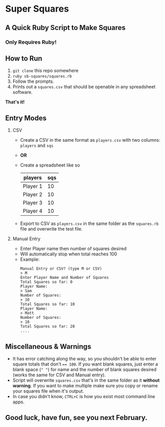 # Super Squares

## A Quick Ruby Script to Make Squares 

### Only Requires Ruby!

## How to Run
1. `git clone` this repo somewhere
2. `ruby sb-squares/squares.rb`
3. Follow the prompts.
4. Prints out a `squares.csv` that should be openable in any spreadsheet software.


**That's it!**
## Entry Modes
1. CSV
   - Create a CSV in the same format as `players.csv` with two columns: `players` and `sqs`
   - **OR**
   - Create a spreadsheet like so

      | players | sqs |
      --------|------
      | Player 1 | 10 |
      | Player 2 | 10 |
      | Player 3 | 10 |
      | Player 4 | 10 |

   - Export to CSV as `players.csv` in the same folder as the `squares.rb` file and overwrite the test file.


2. Manual Entry
   - Enter Player name then number of squares desired
   - Will automatically stop when total reaches 100
   - Example:
      ```
      Manual Entry or CSV? (type M or CSV)
      > M
      Enter Player Name and Number of Squares
      Total Squares so far: 0
      Player Name:
      > Sam
      Number of Squares:
      > 10
      Total Squares so far: 10
      Player Name:
      > Matt   
      Number of Squares:
      > 10
      Total Squares so far: 20
      ....
      ```

## Miscellaneous & Warnings

- It has error catching along the way, so you shouldn't be able to enter square totals that don't `== 100`. If you want blank squares, just enter a blank space (`" "`) for name and the number of blank squares desired (works the same for CSV and Manual entry).
- Script will overwrite `squares.csv` that's in the same folder as it **without warning**. If you want to make multiple make sure you copy or rename your squares file when it's output. 
- In case you didn't know, `CTRL+C` is how you exist most command line apps.


## Good luck, have fun, see you next February.
